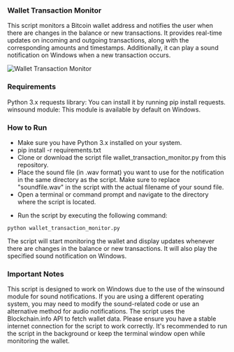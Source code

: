 ### Wallet Transaction Monitor
This script monitors a Bitcoin wallet address and notifies the user when there are changes in the balance or new transactions. It provides real-time updates on incoming and outgoing transactions, along with the corresponding amounts and timestamps. Additionally, it can play a sound notification on Windows when a new transaction occurs.

<img src="[https://i.ibb.co/6gx2zdL/download.png](https://i.ibb.co/6DtVpR3/Screenshot-2023-07-10-101803.png)" alt="Wallet Transaction Monitor">

### Requirements
Python 3.x
requests library: You can install it by running pip install requests.
winsound module: This module is available by default on Windows.


### How to Run
* Make sure you have Python 3.x installed on your system.
* pip install -r requirements.txt
* Clone or download the script file wallet_transaction_monitor.py from this repository.
* Place the sound file (in .wav format) you want to use for the notification in the same directory as the script. Make sure to replace "soundfile.wav" in the script with the actual filename of your sound file.
* Open a terminal or command prompt and navigate to the directory where the script is located.

- Run the script by executing the following command:
``` shell
python wallet_transaction_monitor.py
```

The script will start monitoring the wallet and display updates whenever there are changes in the balance or new transactions. It will also play the specified sound notification on Windows.

### Important Notes
This script is designed to work on Windows due to the use of the winsound module for sound notifications. If you are using a different operating system, you may need to modify the sound-related code or use an alternative method for audio notifications.
The script uses the Blockchain.info API to fetch wallet data. Please ensure you have a stable internet connection for the script to work correctly.
It's recommended to run the script in the background or keep the terminal window open while monitoring the wallet.
